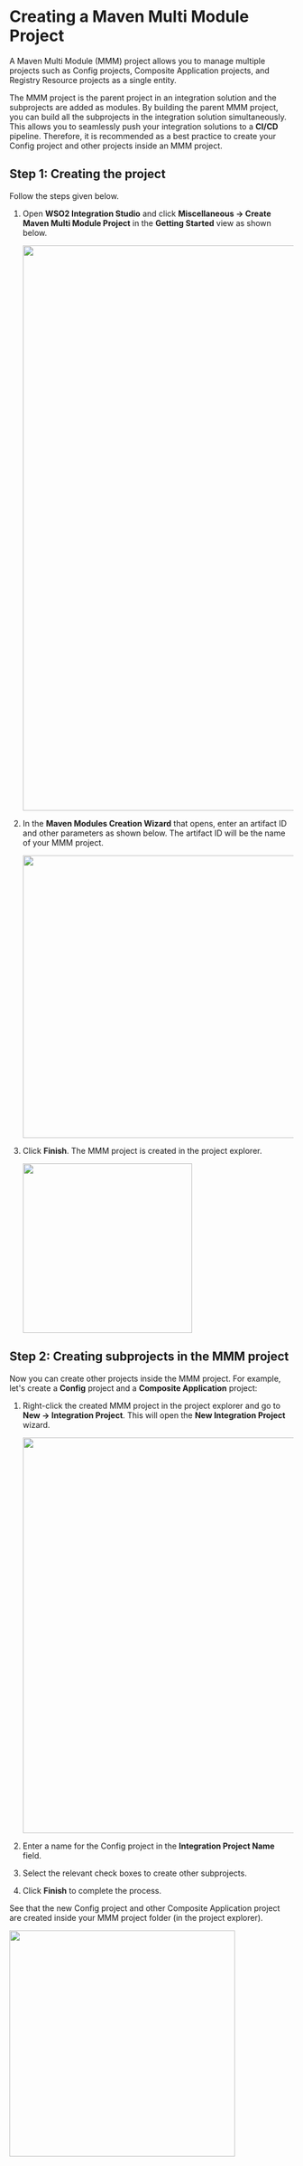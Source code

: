 # Creating a Maven Multi Module Project

A Maven Multi Module (MMM) project allows you to manage multiple projects such as Config projects, Composite Application projects, and Registry Resource projects as a single entity. 

The MMM project is the parent project in an integration solution and the subprojects are added as modules. By building the parent MMM project, you can build all the subprojects in the integration solution simultaneously. This allows you to seamlessly push your integration solutions to a **CI/CD** pipeline. Therefore, it is recommended as a best practice to create your Config project and other projects inside an MMM project.

## Step 1: Creating the project
Follow the steps given below.

1.  Open **WSO2 Integration Studio** and click **Miscellaneous → Create Maven Multi Module Project** in the **Getting Started** view as shown below.

    <img src="../../assets/img/create_project/create_mmm_project.png" width="1000">

2.  In the **Maven Modules Creation Wizard** that opens, enter an artifact ID and other parameters as shown below. The artifact ID will be the name of your MMM project.

    <img src="../../assets/img/create_project/new_maven_multi_module.png" width="500">

3.  Click **Finish**. The MMM project is created in the project explorer. 

    <img src="../../assets/img/create_project/proj_explorer_mmm.png" width="300">

## Step 2: Creating subprojects in the MMM project

Now you can create other projects inside the MMM project. For example, let's create a **Config** project and a **Composite Application** project:

1.  Right-click the created MMM project in the project explorer and go to **New -> Integration Project**. This will open the **New Integration Project** wizard. 

    <img src="../../assets/img/create_project/mmm_integration_proj.png" width="700">

2.  Enter a name for the Config project in the **Integration Project Name** field.
3.  Select the relevant check boxes to create other subprojects.
4.  Click **Finish** to complete the process. 

See that the new Config project and other Composite Application project are created inside your MMM project folder (in the project explorer).

<img src="../../assets/img/create_project/proj_explorer_mmm_proj.png" width="400">
